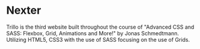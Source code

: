 # Nexter
Trillo is the third website built throughout the course of "Advanced CSS and SASS: Flexbox, Grid, Animations and More!" by Jonas Schmedtmann. Utilizing HTML5, CSS3 with the use of SASS focusing on the use of Grids.


